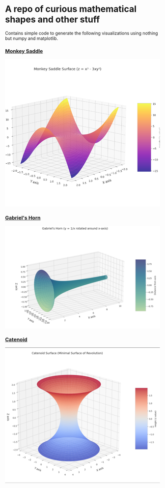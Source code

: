 # A repo of curious mathematical shapes and other stuff

Contains simple code to generate the following visualizations using nothing but numpy and matplotlib.

### [Monkey Saddle](shapes/monkey_saddle.md)

![monkey_saddle](images/monkey_saddle.png)

### [Gabriel's Horn](shapes/gabriels_horn.md)

![gabriels_horn](images/gabriels_horn.png)

### [Catenoid](shapes/catenoid.md)

![catenoid](images/catenoid.png)
